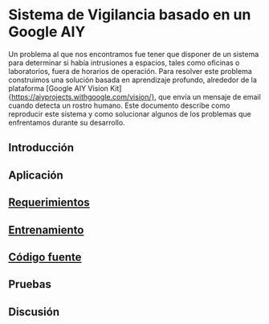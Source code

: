 # Sistema de Vigilancia basado en un Google AIY

Un problema al que nos encontramos fue tener que disponer de un sistema para determinar si había intrusiones a espacios, tales como oficinas o laboratorios, fuera de horarios de operación. Para resolver este problema construimos una solución basada en aprendizaje profundo, alrededor de la plataforma [Google AIY Vision Kit]{https://aiyprojects.withgoogle.com/vision/}, que envía un mensaje de email cuando detecta un rostro humano. Este documento describe como reproducir este sistema y como solucionar algunos de los problemas que enfrentamos durante su desarrollo.


## Introducción

## Aplicación

## [Requerimientos](https://github.com/dannda/AIYFaceDetector/blob/master/requirements.md)
## [Entrenamiento](https://github.com/dannda/AIYFaceDetector/blob/master/training.md)
## [Código fuente](https://github.com/dannda/AIYFaceDetector/blob/master/code.md)

## Pruebas

## Discusión
